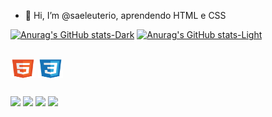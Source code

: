- 👋 Hi, I’m @saeleuterio, aprendendo HTML e CSS

[![Anurag's GitHub stats-Dark](https://github-readme-stats.vercel.app/api?username=saeleuterio&show_icons=true&theme=dark#gh-dark-mode-only)](https://github.com/saeleuterio/github-readme-stats#gh-dark-mode-only)
[![Anurag's GitHub stats-Light](https://github-readme-stats.vercel.app/api?username=saeleuterio&show_icons=true&theme=default#gh-light-mode-only)](https://github.com/saeleuterio/github-readme-stats#gh-light-mode-only)

<div style="display: inline_block"><br>
 
  <img align="center" alt="saeleuterio-HTML" height="30" width="40" src="https://raw.githubusercontent.com/devicons/devicon/master/icons/html5/html5-original.svg">
  <img align="center" alt="saeleuterio-CSS" height="30" width="40" src="https://raw.githubusercontent.com/devicons/devicon/master/icons/css3/css3-original.svg">
 
</div>

##

<div> 
  <a href="https://www.youtube.com/channel/UC5eWkvEyG29Re3xATW52ioA" target="_blank"><img src="https://img.shields.io/badge/YouTube-FF0000?style=for-the-badge&logo=youtube&logoColor=white" target="_blank"></a>
  <a href="https://www.instagram.com/kellysauloeleuterio/" target="_blank"><img src="https://img.shields.io/badge/-Instagram-%23E4405F?style=for-the-badge&logo=instagram&logoColor=white" target="_blank"></a>
 	  <a href = "mailto:saeleuterio@hotmail.com"><img src="https://img.shields.io/badge/Microsoft_Outlook-0078D4?logo=microsoft-outlook&logoColor=white&style=for-the-badge" target="_blank"></a>
  <a href="https://www.linkedin.com/in/sauloeleuterio/" target="_blank"><img src="https://img.shields.io/badge/-LinkedIn-%230077B5?style=for-the-badge&logo=linkedin&logoColor=white" target="_blank"></a> 
  
</div>

##

